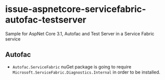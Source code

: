 # issue-aspnetcore-servicefabric-autofac-testserver
Sample for AspNet Core 3.1, Autofac and Test Server in a Service Fabric service


## Autofac
- `Autofac.ServiceFabric` nuGet package is going to require `Microsoft.ServiceFabric.Diagnostics.Internal` in order to be installed.
